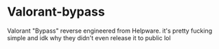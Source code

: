 # Valorant-bypass
Valorant "Bypass" reverse engineered from Helpware. it's pretty fucking simple and idk why they didn't even release it to public lol
